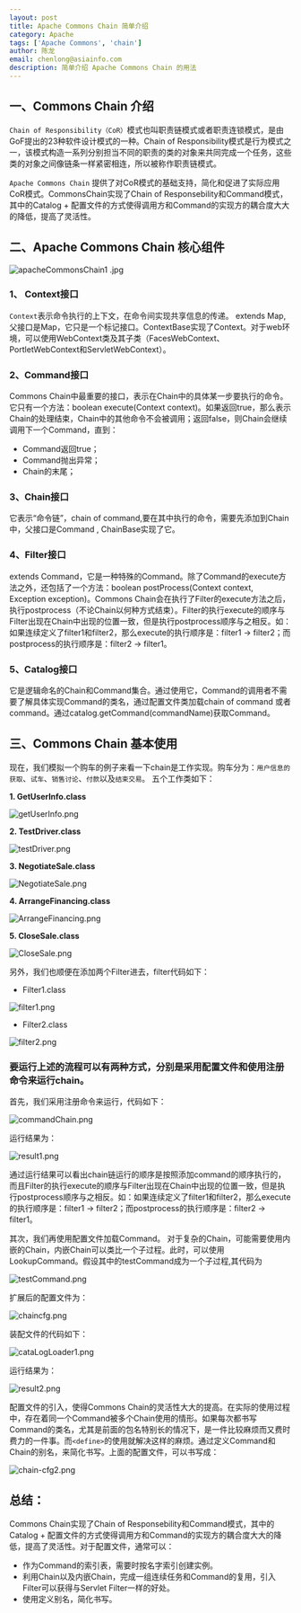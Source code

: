 ```yaml
---
layout: post
title: Apache Commons Chain 简单介绍
category: Apache
tags: ['Apache Commons', 'chain']
author: 陈龙
email: chenlong@asiainfo.com
description: 简单介绍 Apache Commons Chain 的用法 
---
```


## 一、Commons Chain 介绍
`Chain of Responsibility（CoR）`模式也叫职责链模式或者职责连锁模式，是由GoF提出的23种软件设计模式的一种。Chain of Responsibility模式是行为模式之一，该模式构造一系列分别担当不同的职责的类的对象来共同完成一个任务，这些类的对象之间像链条一样紧密相连，所以被称作职责链模式。

`Apache Commons Chain` 提供了对CoR模式的基础支持，简化和促进了实际应用CoR模式。CommonsChain实现了Chain of Responsebility和Command模式，其中的Catalog + 配置文件的方式使得调用方和Command的实现方的耦合度大大的降低，提高了灵活性。

## 二、Apache Commons Chain 核心组件
![apacheCommonsChain1 .jpg](/images/chenlong/apacheCommonsChain1.jpg)

### 1、 Context接口
`Context`表示命令执行的上下文，在命令间实现共享信息的传递。
extends Map,父接口是Map，它只是一个标记接口。ContextBase实现了Context。对于web环境，可以使用WebContext类及其子类（FacesWebContext、PortletWebContext和ServletWebContext）。
### 2、Command接口
Commons Chain中最重要的接口，表示在Chain中的具体某一步要执行的命令。它只有一个方法：boolean execute(Context context)。如果返回true，那么表示Chain的处理结束，Chain中的其他命令不会被调用；返回false，则Chain会继续调用下一个Command，直到：
-  Command返回true；
-  Command抛出异常；
-  Chain的末尾；
### 3、Chain接口
它表示“命令链”，chain of command,要在其中执行的命令，需要先添加到Chain中，父接口是Command , ChainBase实现了它。
### 4、Filter接口
extends Command，它是一种特殊的Command。除了Command的execute方法之外，还包括了一个方法：boolean postProcess(Context context, Exception exception)。Commons Chain会在执行了Filter的execute方法之后，执行postprocess（不论Chain以何种方式结束）。Filter的执行execute的顺序与Filter出现在Chain中出现的位置一致，但是执行postprocess顺序与之相反。如：如果连续定义了filter1和filter2，那么execute的执行顺序是：filter1 -> filter2；而postprocess的执行顺序是：filter2 -> filter1。
### 5、Catalog接口
它是逻辑命名的Chain和Command集合。通过使用它，Command的调用者不需要了解具体实现Command的类名，通过配置文件类加载chain of command 或者command。通过catalog.getCommand(commandName)获取Command。 
## 三、Commons Chain 基本使用
现在，我们模拟一个购车的例子来看一下chain是工作实现。购车分为：`用户信息的获取`、`试车`、`销售讨论`、`付款`以及`结束交易`。
五个工作类如下：

**1. GetUserInfo.class**

  ![getUserInfo.png](/images/chenlong/getUserInfo.png)
  
**2. TestDriver.class**

  ![testDriver.png](/images/chenlong/testDriver.png)
  
**3. NegotiateSale.class**

  ![NegotiateSale.png](/images/chenlong/NegotiateSale.png)

**4. ArrangeFinancing.class**

  ![ArrangeFinancing.png](/images/chenlong/ArrangeFinancing.png)
  
**5. CloseSale.class**

 ![CloseSale.png](/images/chenlong/CloseSale.png)
 
另外，我们也顺便在添加两个Filter进去，filter代码如下：

- Filter1.class

 ![filter1.png](/images/chenlong/filter1.png) 

- Filter2.class

 ![filter2.png](/images/chenlong/filter2.png) 

###       要运行上述的流程可以有两种方式，分别是采用配置文件和使用注册命令来运行chain。
首先，我们采用注册命令来运行，代码如下：

 ![commandChain.png](/images/chenlong/commandChain.png)
 
 运行结果为：
 
 ![result1.png](/images/chenlong/result1.png)
 
 通过运行结果可以看出chain链运行的顺序是按照添加command的顺序执行的，而且Filter的执行execute的顺序与Filter出现在Chain中出现的位置一致，但是执行postprocess顺序与之相反。如：如果连续定义了filter1和filter2，那么execute的执行顺序是：filter1 -> filter2；而postprocess的执行顺序是：filter2 -> filter1。
 
 其次，我们再使用配置文件加载Command。
  对于复杂的Chain，可能需要使用内嵌的Chain，内嵌Chain可以类比一个子过程。此时，可以使用LookupCommand。假设其中的testCommand成为一个子过程,其代码为
  
   ![testCommand.png](/images/chenlong/testCommand.png)
   
 扩展后的配置文件为：
 
  ![chaincfg.png](/images/chenlong/chaincfg.png)
  
  装配文件的代码如下：
  
  ![cataLogLoader1.png](/images/chenlong/cataLogLoader1.png)
  
  运行结果为：
  
 ![result2.png](/images/chenlong/result2.png)
 
 配置文件的引入，使得Commons Chain的灵活性大大的提高。在实际的使用过程中，存在着同一个Command被多个Chain使用的情形。如果每次都书写Command的类名，尤其是前面的包名特别长的情况下，是一件比较麻烦而又费时费力的一件事。而`<define>`的使用就解决这样的麻烦。通过定义Command和Chain的别名，来简化书写。上面的配置文件，可以书写成：
  
  ![chain-cfg2.png](/images/chenlong/chain-cfg2.png)
  
## 总结：

Commons Chain实现了Chain of Responsebility和Command模式，其中的Catalog + 配置文件的方式使得调用方和Command的实现方的耦合度大大的降低，提高了灵活性。对于配置文件，通常可以：

  -   作为Command的索引表，需要时按名字索引创建实例。
  -   利用Chain以及内嵌Chain，完成一组连续任务和Command的复用，引入Filter可以获得与Servlet Filter一样的好处。
  -    使用<define>定义别名，简化书写。  